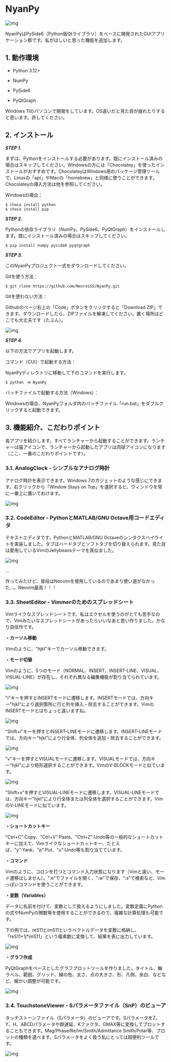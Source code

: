 # NyanPy

![img](https://private-user-images.githubusercontent.com/176764350/355494476-63ef9289-9206-4eb0-8d75-5aa06bafa815.png?jwt=eyJhbGciOiJIUzI1NiIsInR5cCI6IkpXVCJ9.eyJpc3MiOiJnaXRodWIuY29tIiwiYXVkIjoicmF3LmdpdGh1YnVzZXJjb250ZW50LmNvbSIsImtleSI6ImtleTUiLCJleHAiOjE3MjI5NTYwMjksIm5iZiI6MTcyMjk1NTcyOSwicGF0aCI6Ii8xNzY3NjQzNTAvMzU1NDk0NDc2LTYzZWY5Mjg5LTkyMDYtNGViMC04ZDc1LTVhYTA2YmFmYTgxNS5wbmc_WC1BbXotQWxnb3JpdGhtPUFXUzQtSE1BQy1TSEEyNTYmWC1BbXotQ3JlZGVudGlhbD1BS0lBVkNPRFlMU0E1M1BRSzRaQSUyRjIwMjQwODA2JTJGdXMtZWFzdC0xJTJGczMlMkZhd3M0X3JlcXVlc3QmWC1BbXotRGF0ZT0yMDI0MDgwNlQxNDQ4NDlaJlgtQW16LUV4cGlyZXM9MzAwJlgtQW16LVNpZ25hdHVyZT04ZjRhZDY5NDc4ODQ1Nzc2ZDU2Njc1OWU1ZWVkNmUzMTY0ZTUwZTgzZmRiYjc3ZGY5NmE2MjRhNGMxZTE4MmFjJlgtQW16LVNpZ25lZEhlYWRlcnM9aG9zdCZhY3Rvcl9pZD0wJmtleV9pZD0wJnJlcG9faWQ9MCJ9.O0ymZGNlI2rU6pagMTqZzyVcRW5Z8cy6KoZqkH3vkrA)

NyanPyはPySide6（Python版Qtライブラリ）をベースに開発されたGUIアプリケーション群です。私がほしいと思った機能を追加します。

## 1. 動作環境

- Python 3.12+

- NumPy

- PySide6

- PyQtGraph

Windows 11のパソコンで開発をしています。OS違いだと見た目が崩れたりすると思います。許してください。

## 2. インストール

***STEP 1.***

まずは、Pythonをインストールする必要があります。既にインストール済みの場合はスキップしてください。Windowsの方には「Chocolatey」を使ったインストールがおすすめです。ChocolateyはWindows用のパッケージ管理ツールで、Linuxの「apt」やMacの「homebrew」と同様に使うことができます。Chocolateyの導入方法は他を参照してください。

Windowsの場合：

```shell-session
$ choco install python
$ choco install pip
```

***STEP 2.***

Pythonの依存ライブラリ（NumPy、PySide6、PyQtGraph）をインストールします。既にインストール済みの場合はスキップしてください。

```shell-session
$ pip install numpy pyside6 pyqtgraph
```

***STEP 3.***

このNyanPyプロジェクト一式をダウンロードしてください。

Gitを使う方法：

```shell-session
$ git clone https://github.com/NeuroiSS/NyanPy.git
```

Gitを使わない方法：

Githubのページ右上の「Code」ボタンをクリックすると「Download ZIP」できます。ダウンロードしたら、ZIPファイルを解凍してください。置く場所はどこでも大丈夫です（たぶん）。

![img](https://private-user-images.githubusercontent.com/176764350/355494544-08ed8aa4-e965-41de-9f14-bde1bb6e7473.png?jwt=eyJhbGciOiJIUzI1NiIsInR5cCI6IkpXVCJ9.eyJpc3MiOiJnaXRodWIuY29tIiwiYXVkIjoicmF3LmdpdGh1YnVzZXJjb250ZW50LmNvbSIsImtleSI6ImtleTUiLCJleHAiOjE3MjI5NTYwMjksIm5iZiI6MTcyMjk1NTcyOSwicGF0aCI6Ii8xNzY3NjQzNTAvMzU1NDk0NTQ0LTA4ZWQ4YWE0LWU5NjUtNDFkZS05ZjE0LWJkZTFiYjZlNzQ3My5wbmc_WC1BbXotQWxnb3JpdGhtPUFXUzQtSE1BQy1TSEEyNTYmWC1BbXotQ3JlZGVudGlhbD1BS0lBVkNPRFlMU0E1M1BRSzRaQSUyRjIwMjQwODA2JTJGdXMtZWFzdC0xJTJGczMlMkZhd3M0X3JlcXVlc3QmWC1BbXotRGF0ZT0yMDI0MDgwNlQxNDQ4NDlaJlgtQW16LUV4cGlyZXM9MzAwJlgtQW16LVNpZ25hdHVyZT0yODEwNjdmYzhiNjZhNWRkNzQ1ZTVlNzczNjk4YjNlNjkyNjQ0ZTM0YzY3NTdkYWNmZDNlMTc3ZjFhMzYxODI1JlgtQW16LVNpZ25lZEhlYWRlcnM9aG9zdCZhY3Rvcl9pZD0wJmtleV9pZD0wJnJlcG9faWQ9MCJ9.K_eO6yrLbspt1EjS7I25X3O1v01P2AlnFV1MUhm35hk)

***STEP 4.***

以下の方法でアプリを起動します。

コマンド（CUI）で起動する方法：

NyanPyディレクトリに移動して下のコマンドを実行します。

```shell-session
$ python -m NyanPy
```

バッチファイルで起動する方法（Windows）：

Windowsの場合、NyanPyフォルダ内のバッチファイル「run.bat」をダブルクリックすると起動できます。

## 3. 機能紹介、こだわりポイント

各アプリを紹介します。すべてランチャーから起動することができます。ランチャーは猫アイコンで、ランチャーから起動したアプリは肉球アイコンになります（ここ、一番のこだわりポイントです）。

### 3.1. AnalogClock - シンプルなアナログ時計

アナログ時計を表示できます。Windows 7のガジェットのような感じにできます。右クリックから「Window Stays on Top」を選択すると、ウィンドウを常に一番上に置いておけます。

![img](https://private-user-images.githubusercontent.com/176764350/355494591-188383c1-58dc-42ce-99c7-ad0cb7a12ffd.png?jwt=eyJhbGciOiJIUzI1NiIsInR5cCI6IkpXVCJ9.eyJpc3MiOiJnaXRodWIuY29tIiwiYXVkIjoicmF3LmdpdGh1YnVzZXJjb250ZW50LmNvbSIsImtleSI6ImtleTUiLCJleHAiOjE3MjI5NTYwMjksIm5iZiI6MTcyMjk1NTcyOSwicGF0aCI6Ii8xNzY3NjQzNTAvMzU1NDk0NTkxLTE4ODM4M2MxLTU4ZGMtNDJjZS05OWM3LWFkMGNiN2ExMmZmZC5wbmc_WC1BbXotQWxnb3JpdGhtPUFXUzQtSE1BQy1TSEEyNTYmWC1BbXotQ3JlZGVudGlhbD1BS0lBVkNPRFlMU0E1M1BRSzRaQSUyRjIwMjQwODA2JTJGdXMtZWFzdC0xJTJGczMlMkZhd3M0X3JlcXVlc3QmWC1BbXotRGF0ZT0yMDI0MDgwNlQxNDQ4NDlaJlgtQW16LUV4cGlyZXM9MzAwJlgtQW16LVNpZ25hdHVyZT0zYjY0ODM5ZWMxN2M4OGFhNTI5OWMyYWY0YzhjZTlmMmI0NzlmMThjYzcwMDI4MDVmNjQzNjllMWQxZDk0NjQxJlgtQW16LVNpZ25lZEhlYWRlcnM9aG9zdCZhY3Rvcl9pZD0wJmtleV9pZD0wJnJlcG9faWQ9MCJ9.KHEypLBx0OLB4VYAa0s0bdtRVFYoEfxTo7y03Zmxgz8)

### 3.2. CodeEditor - PythonとMATLAB/GNU Octave用コードエディタ

テキストエディタです。PythonとMATLAB/GNU Octaveのシンタクスハイライトを実装しました。タブはハードタブとソフトタブを切り替えられます。見た目は愛用しているVimのJellybeansテーマを真似ました。

![img](https://private-user-images.githubusercontent.com/176764350/355494639-76ce869f-7e36-4482-afc0-a0478f62bbfe.png?jwt=eyJhbGciOiJIUzI1NiIsInR5cCI6IkpXVCJ9.eyJpc3MiOiJnaXRodWIuY29tIiwiYXVkIjoicmF3LmdpdGh1YnVzZXJjb250ZW50LmNvbSIsImtleSI6ImtleTUiLCJleHAiOjE3MjI5NTYwMjksIm5iZiI6MTcyMjk1NTcyOSwicGF0aCI6Ii8xNzY3NjQzNTAvMzU1NDk0NjM5LTc2Y2U4NjlmLTdlMzYtNDQ4Mi1hZmMwLWEwNDc4ZjYyYmJmZS5wbmc_WC1BbXotQWxnb3JpdGhtPUFXUzQtSE1BQy1TSEEyNTYmWC1BbXotQ3JlZGVudGlhbD1BS0lBVkNPRFlMU0E1M1BRSzRaQSUyRjIwMjQwODA2JTJGdXMtZWFzdC0xJTJGczMlMkZhd3M0X3JlcXVlc3QmWC1BbXotRGF0ZT0yMDI0MDgwNlQxNDQ4NDlaJlgtQW16LUV4cGlyZXM9MzAwJlgtQW16LVNpZ25hdHVyZT0yM2RmYjUxODhkY2U0Y2ZkZDQzOTJlMWRkMDA4YjZmMWIwNjgyZjY2ZGE4ZDc2YzJlMTkyYmRhYjMzMzgwODBlJlgtQW16LVNpZ25lZEhlYWRlcnM9aG9zdCZhY3Rvcl9pZD0wJmtleV9pZD0wJnJlcG9faWQ9MCJ9.3I-wqAvU2xXuL8w7-DHAdWe5TE819qx4hALVkwoPgH4)

...

作ってみたけど、普段はNeovimを使用しているのであまり使い道がなかった...。Neovim最高！！！

### 3.3. SheetEditor - Vimmerのためのスプレッドシート

Vimライクなスプレッドシートです。私はエクセルを使うのがとても苦手なので、Vimみたいなスプレッドシートがあったらいいなあと思い作りました。かなり自信作です。

**・カーソル移動**

Vimのように、"hjkl"キーでカーソル移動できます。

**・モード切替**

Vimのように、5つのモード（NORMAL、INSERT、INSERT-LINE、VISUAL、VISUAL-LINE）が存在し、それぞれ異なる編集機能が割り当てられています。

![img](https://private-user-images.githubusercontent.com/176764350/355494742-fe06182f-99c9-40ad-98ad-a4dc24392909.gif?jwt=eyJhbGciOiJIUzI1NiIsInR5cCI6IkpXVCJ9.eyJpc3MiOiJnaXRodWIuY29tIiwiYXVkIjoicmF3LmdpdGh1YnVzZXJjb250ZW50LmNvbSIsImtleSI6ImtleTUiLCJleHAiOjE3MjI5NTYwMjksIm5iZiI6MTcyMjk1NTcyOSwicGF0aCI6Ii8xNzY3NjQzNTAvMzU1NDk0NzQyLWZlMDYxODJmLTk5YzktNDBhZC05OGFkLWE0ZGMyNDM5MjkwOS5naWY_WC1BbXotQWxnb3JpdGhtPUFXUzQtSE1BQy1TSEEyNTYmWC1BbXotQ3JlZGVudGlhbD1BS0lBVkNPRFlMU0E1M1BRSzRaQSUyRjIwMjQwODA2JTJGdXMtZWFzdC0xJTJGczMlMkZhd3M0X3JlcXVlc3QmWC1BbXotRGF0ZT0yMDI0MDgwNlQxNDQ4NDlaJlgtQW16LUV4cGlyZXM9MzAwJlgtQW16LVNpZ25hdHVyZT1kMzhmOGE0MzhkZDQ1ZWUxOTJkNGVjMzBlMmIwNzUwNTY4MTU1ODZiNGUwYWE0ZTY3NThjODQ2OTEzYjY0OTRiJlgtQW16LVNpZ25lZEhlYWRlcnM9aG9zdCZhY3Rvcl9pZD0wJmtleV9pZD0wJnJlcG9faWQ9MCJ9.2mMp3oWuUML9_JbcGgc1XYhTPA5l7h0jYHM85zJy_wc)

"i"キーを押すとINSERTモードに遷移します。INSERTモードでは、方向キー"hjkl"により選択箇所に行と列を挿入・除去することができます。VimのINSERTモードとはちょっと違いますね。

![img](https://private-user-images.githubusercontent.com/176764350/355494780-fd8b0512-f17c-4b0f-894e-b1bcb2ae0c40.gif?jwt=eyJhbGciOiJIUzI1NiIsInR5cCI6IkpXVCJ9.eyJpc3MiOiJnaXRodWIuY29tIiwiYXVkIjoicmF3LmdpdGh1YnVzZXJjb250ZW50LmNvbSIsImtleSI6ImtleTUiLCJleHAiOjE3MjI5NTYwMjksIm5iZiI6MTcyMjk1NTcyOSwicGF0aCI6Ii8xNzY3NjQzNTAvMzU1NDk0NzgwLWZkOGIwNTEyLWYxN2MtNGIwZi04OTRlLWIxYmNiMmFlMGM0MC5naWY_WC1BbXotQWxnb3JpdGhtPUFXUzQtSE1BQy1TSEEyNTYmWC1BbXotQ3JlZGVudGlhbD1BS0lBVkNPRFlMU0E1M1BRSzRaQSUyRjIwMjQwODA2JTJGdXMtZWFzdC0xJTJGczMlMkZhd3M0X3JlcXVlc3QmWC1BbXotRGF0ZT0yMDI0MDgwNlQxNDQ4NDlaJlgtQW16LUV4cGlyZXM9MzAwJlgtQW16LVNpZ25hdHVyZT05OTcyNjYxOGMyN2Q3ZTA1NjBjNmEzMzllOTNiZmJlOGZkYjJjYTQ0NTM4YjE1Y2VkODZjNGUzZDcxMTAzNzM2JlgtQW16LVNpZ25lZEhlYWRlcnM9aG9zdCZhY3Rvcl9pZD0wJmtleV9pZD0wJnJlcG9faWQ9MCJ9.ktoipiq8vdgz01aSJIwqBRQjLfUQi-sv2p37XLXA1rU)

"Shift+i"キーを押すとINSERT-LINEモードに遷移します。INSERT-LINEモードでは、方向キー"hjkl"により行全体、列全体を追加・除去することができます。

![img](https://private-user-images.githubusercontent.com/176764350/355494805-79ce46fb-2fe1-4ce0-a4b1-b8192270ed15.gif?jwt=eyJhbGciOiJIUzI1NiIsInR5cCI6IkpXVCJ9.eyJpc3MiOiJnaXRodWIuY29tIiwiYXVkIjoicmF3LmdpdGh1YnVzZXJjb250ZW50LmNvbSIsImtleSI6ImtleTUiLCJleHAiOjE3MjI5NTYwMjksIm5iZiI6MTcyMjk1NTcyOSwicGF0aCI6Ii8xNzY3NjQzNTAvMzU1NDk0ODA1LTc5Y2U0NmZiLTJmZTEtNGNlMC1hNGIxLWI4MTkyMjcwZWQxNS5naWY_WC1BbXotQWxnb3JpdGhtPUFXUzQtSE1BQy1TSEEyNTYmWC1BbXotQ3JlZGVudGlhbD1BS0lBVkNPRFlMU0E1M1BRSzRaQSUyRjIwMjQwODA2JTJGdXMtZWFzdC0xJTJGczMlMkZhd3M0X3JlcXVlc3QmWC1BbXotRGF0ZT0yMDI0MDgwNlQxNDQ4NDlaJlgtQW16LUV4cGlyZXM9MzAwJlgtQW16LVNpZ25hdHVyZT1jYjBmZWU0OTQ2NTMzYzhlNmNlZTIxOTYyODg5NmJiMGNiNzE4NTIzNDE2ZTI3ZjI2MjE2ZWM4Yjc5MTc5YTY4JlgtQW16LVNpZ25lZEhlYWRlcnM9aG9zdCZhY3Rvcl9pZD0wJmtleV9pZD0wJnJlcG9faWQ9MCJ9.Glpfxf4YTyv1fXd44L7oSZTjDOnvd60CXSkNYS627xY)

"v"キーを押すとVISUALモードに遷移します。VISUALモードでは、方向キー"hjkl"により矩形選択することができます。VimのV-BLOCKモードと似ています。

![img](https://private-user-images.githubusercontent.com/176764350/355494827-5eaccb7c-716a-4290-a058-91f737dcb2e2.gif?jwt=eyJhbGciOiJIUzI1NiIsInR5cCI6IkpXVCJ9.eyJpc3MiOiJnaXRodWIuY29tIiwiYXVkIjoicmF3LmdpdGh1YnVzZXJjb250ZW50LmNvbSIsImtleSI6ImtleTUiLCJleHAiOjE3MjI5NTYwMjksIm5iZiI6MTcyMjk1NTcyOSwicGF0aCI6Ii8xNzY3NjQzNTAvMzU1NDk0ODI3LTVlYWNjYjdjLTcxNmEtNDI5MC1hMDU4LTkxZjczN2RjYjJlMi5naWY_WC1BbXotQWxnb3JpdGhtPUFXUzQtSE1BQy1TSEEyNTYmWC1BbXotQ3JlZGVudGlhbD1BS0lBVkNPRFlMU0E1M1BRSzRaQSUyRjIwMjQwODA2JTJGdXMtZWFzdC0xJTJGczMlMkZhd3M0X3JlcXVlc3QmWC1BbXotRGF0ZT0yMDI0MDgwNlQxNDQ4NDlaJlgtQW16LUV4cGlyZXM9MzAwJlgtQW16LVNpZ25hdHVyZT0xM2QxMTJmMWQ0ODE2YTQ5ZTZmYmViOWZhZTgyNmRmZWRmOTEyMmIxNDFkOWQ2OTc4N2ZlYTQ5YTE2NjA0YmVmJlgtQW16LVNpZ25lZEhlYWRlcnM9aG9zdCZhY3Rvcl9pZD0wJmtleV9pZD0wJnJlcG9faWQ9MCJ9.Mh8Wo-3KSC_gl0vmy1ukMhcsUhPnYk3_ryvSQ7-USaU)

"Shift+v"を押すとVISUAL-LINEモードに遷移します。VISUAL-LINEモードでは、方向キー"hjkl"により行全体または列全体を選択することができます。VimのV-LINEモードに似ています。

![img](https://private-user-images.githubusercontent.com/176764350/355494877-e9bc6611-d644-454f-ae0f-130128d61b38.gif?jwt=eyJhbGciOiJIUzI1NiIsInR5cCI6IkpXVCJ9.eyJpc3MiOiJnaXRodWIuY29tIiwiYXVkIjoicmF3LmdpdGh1YnVzZXJjb250ZW50LmNvbSIsImtleSI6ImtleTUiLCJleHAiOjE3MjI5NTYwMjksIm5iZiI6MTcyMjk1NTcyOSwicGF0aCI6Ii8xNzY3NjQzNTAvMzU1NDk0ODc3LWU5YmM2NjExLWQ2NDQtNDU0Zi1hZTBmLTEzMDEyOGQ2MWIzOC5naWY_WC1BbXotQWxnb3JpdGhtPUFXUzQtSE1BQy1TSEEyNTYmWC1BbXotQ3JlZGVudGlhbD1BS0lBVkNPRFlMU0E1M1BRSzRaQSUyRjIwMjQwODA2JTJGdXMtZWFzdC0xJTJGczMlMkZhd3M0X3JlcXVlc3QmWC1BbXotRGF0ZT0yMDI0MDgwNlQxNDQ4NDlaJlgtQW16LUV4cGlyZXM9MzAwJlgtQW16LVNpZ25hdHVyZT0wMzkwYTFkOGU2NWE0N2U2NmNhY2JlMmVhZjFlYzVmOGNkNWM1MzQxMTAyYWIxMTU2ZTNjNzAzNWFkZTIxNjRiJlgtQW16LVNpZ25lZEhlYWRlcnM9aG9zdCZhY3Rvcl9pZD0wJmtleV9pZD0wJnJlcG9faWQ9MCJ9.GfxVu8T0libCxiYXfOKN_Sca0SRbWrK3YngdV_ZBn9M)

**・ショートカットキー**

"Ctrl+C":Copy、"Ctrl+V":Paste、"Ctrl+Z":Undo等の一般的なショートカットキーに加えて、Vimライクなショートカットキー、たとえば、"y":Yank、"p":Put、"u":Undo等も割り当てています。

**・コマンド**

Vimのように、コロンを打つとコマンド入力状態になります（Vimと違い、モード遷移はしません）。":e"でファイルを開く、":w"で保存、":s"で検索など、Vimっぽいコマンドを使うことができます。

**・変数（Variables）**

データに名前を付けて、変数として扱えるようにしました。変数定義にPythonの式やNumPyの関数等を使用することができるので、複雑な計算処理も可能です。

下の例では、reS11とimS11というベクトルデータを変数に格納し、「reS11+1j*imS11」という複素数に変換して、結果を表に出力しています。

![img](https://private-user-images.githubusercontent.com/176764350/355494909-57887034-e4e6-47e2-8782-87af934199a6.gif?jwt=eyJhbGciOiJIUzI1NiIsInR5cCI6IkpXVCJ9.eyJpc3MiOiJnaXRodWIuY29tIiwiYXVkIjoicmF3LmdpdGh1YnVzZXJjb250ZW50LmNvbSIsImtleSI6ImtleTUiLCJleHAiOjE3MjI5NTYwMjksIm5iZiI6MTcyMjk1NTcyOSwicGF0aCI6Ii8xNzY3NjQzNTAvMzU1NDk0OTA5LTU3ODg3MDM0LWU0ZTYtNDdlMi04NzgyLTg3YWY5MzQxOTlhNi5naWY_WC1BbXotQWxnb3JpdGhtPUFXUzQtSE1BQy1TSEEyNTYmWC1BbXotQ3JlZGVudGlhbD1BS0lBVkNPRFlMU0E1M1BRSzRaQSUyRjIwMjQwODA2JTJGdXMtZWFzdC0xJTJGczMlMkZhd3M0X3JlcXVlc3QmWC1BbXotRGF0ZT0yMDI0MDgwNlQxNDQ4NDlaJlgtQW16LUV4cGlyZXM9MzAwJlgtQW16LVNpZ25hdHVyZT0yOGQzZDZiNmNlMDdhNTQzMWNlMzdmODMzYmJhZWIxZDVhNjZjMjFhZGFjNzNmODVkZmM0OTk2ZTg2ZWJhZjM5JlgtQW16LVNpZ25lZEhlYWRlcnM9aG9zdCZhY3Rvcl9pZD0wJmtleV9pZD0wJnJlcG9faWQ9MCJ9.C5xky0PlK3UNYBYsE9qNfOnfJsXhH3G9c05N6cdsIa0)

**・グラフ作成**

PyQtGraphをベースとしたグラフプロットツールを作りました。タイトル、軸ラベル、範囲、グリッド、線の色、太さ、点の大きさ、形、凡例、余白、などなど、細かい調整が可能です。

![img](https://private-user-images.githubusercontent.com/176764350/355494676-7a1a1cc4-7223-46b2-a45e-3911b46e4e5c.png?jwt=eyJhbGciOiJIUzI1NiIsInR5cCI6IkpXVCJ9.eyJpc3MiOiJnaXRodWIuY29tIiwiYXVkIjoicmF3LmdpdGh1YnVzZXJjb250ZW50LmNvbSIsImtleSI6ImtleTUiLCJleHAiOjE3MjI5NTYwMjksIm5iZiI6MTcyMjk1NTcyOSwicGF0aCI6Ii8xNzY3NjQzNTAvMzU1NDk0Njc2LTdhMWExY2M0LTcyMjMtNDZiMi1hNDVlLTM5MTFiNDZlNGU1Yy5wbmc_WC1BbXotQWxnb3JpdGhtPUFXUzQtSE1BQy1TSEEyNTYmWC1BbXotQ3JlZGVudGlhbD1BS0lBVkNPRFlMU0E1M1BRSzRaQSUyRjIwMjQwODA2JTJGdXMtZWFzdC0xJTJGczMlMkZhd3M0X3JlcXVlc3QmWC1BbXotRGF0ZT0yMDI0MDgwNlQxNDQ4NDlaJlgtQW16LUV4cGlyZXM9MzAwJlgtQW16LVNpZ25hdHVyZT0yM2JhNjdlZjI2YTkxOTAyMDEyZjU5NWY2YTg0ZTVhYjI3YTZiZmM4ZTZlNDRkNjJjZjY4NzQzZTcwZjgyMjY0JlgtQW16LVNpZ25lZEhlYWRlcnM9aG9zdCZhY3Rvcl9pZD0wJmtleV9pZD0wJnJlcG9faWQ9MCJ9.FbN-OTsbylvEC5u3m3j1pD64q1WySCB7Wy-EmQlGZq4)

### 3.4. TouchstoneViewer - Sパラメータファイル（SnP）のビューア

タッチストーンファイル（Sパラメータ）のビューアです。SパラメータをZ、Y、H、ABCDパラメータや群遅延、Kファクタ、GMAX等に変換してプロットすることもできます。Mag/Phase/Re/Im/Smith/Admittance Smith/Polar等、プロットの種類を選べます。Sパラメータをよく扱う私にとっては超便利ツールです。

![img](https://private-user-images.githubusercontent.com/176764350/355494706-5a839b7e-6ee7-4a25-9499-75152377badc.png?jwt=eyJhbGciOiJIUzI1NiIsInR5cCI6IkpXVCJ9.eyJpc3MiOiJnaXRodWIuY29tIiwiYXVkIjoicmF3LmdpdGh1YnVzZXJjb250ZW50LmNvbSIsImtleSI6ImtleTUiLCJleHAiOjE3MjI5NTYwMjksIm5iZiI6MTcyMjk1NTcyOSwicGF0aCI6Ii8xNzY3NjQzNTAvMzU1NDk0NzA2LTVhODM5YjdlLTZlZTctNGEyNS05NDk5LTc1MTUyMzc3YmFkYy5wbmc_WC1BbXotQWxnb3JpdGhtPUFXUzQtSE1BQy1TSEEyNTYmWC1BbXotQ3JlZGVudGlhbD1BS0lBVkNPRFlMU0E1M1BRSzRaQSUyRjIwMjQwODA2JTJGdXMtZWFzdC0xJTJGczMlMkZhd3M0X3JlcXVlc3QmWC1BbXotRGF0ZT0yMDI0MDgwNlQxNDQ4NDlaJlgtQW16LUV4cGlyZXM9MzAwJlgtQW16LVNpZ25hdHVyZT1kZDIwYjExNGZhMDkwMjMyZDliNmMyMzI2NjA5OTZmOGZlYjJjYjFmZGM4OTg4OWQ0MTJkZGQyNDlmNjQzZmJlJlgtQW16LVNpZ25lZEhlYWRlcnM9aG9zdCZhY3Rvcl9pZD0wJmtleV9pZD0wJnJlcG9faWQ9MCJ9.rbZMb2UxMHnWDbbBwRhQ_CIQmZNdU5J9LAxvOcAUPu8)
